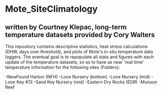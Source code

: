 # Mote_SiteClimatology
## written by Courtney Klepac, long-term temperature datasets provided by Cory Walters

This repository contains descriptive statistics, heat stress calculations (DHW, days over threshold), and plots of Mote's in-situ temperature data loggers. The eventual goal is to repopulate all stats and figures with each update of the temperature datasets, so as to have as near 'real time' temperature information for the following sites (Folders):

-NewFound Harbor (NFH)
-Looe Nursery (bottom)
-Looe Nursery (mid)
-Looe Key #13
-Sand Key Nursery (mid)
-Eastern Dry Rocks (EDR)
-Munson Reef


